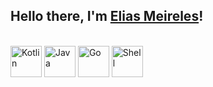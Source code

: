 ## Hello there, I'm [Elias Meireles](https://www.eliasmeireles.com)!

  
 <div style="display: inline_block">
  <br>
  <img align="center" alt="Kotlin" height="50" width="50" src="https://cdn.jsdelivr.net/gh/devicons/devicon/icons/kotlin/kotlin-original-wordmark.svg">
  <img align="center" alt="Java" height="50" width="50" src="https://cdn.jsdelivr.net/gh/devicons/devicon/icons/java/java-original-wordmark.svg">
  <img align="center" alt="Go" height="50" width="50" src="https://cdn.jsdelivr.net/gh/devicons/devicon/icons/go/go-original-wordmark.svg">
  <img align="center" alt="Shell" height="50" width="50" src="https://cdn.jsdelivr.net/gh/devicons/devicon/icons/bash/bash-original.svg"> 
</div>
</div>
